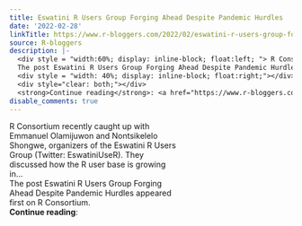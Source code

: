 ```yaml
---
title: Eswatini R Users Group Forging Ahead Despite Pandemic Hurdles
date: '2022-02-28'
linkTitle: https://www.r-bloggers.com/2022/02/eswatini-r-users-group-forging-ahead-despite-pandemic-hurdles/
source: R-bloggers
description: |-
  <div style = "width:60%; display: inline-block; float:left; "> R Consortium recently caught up with Emmanuel Olamijuwon and Nontsikelelo Shongwe, organizers of the Eswatini R Users Group (Twitter: EswatiniUseR). They discussed how the R user base is growing in...<br />
  The post Eswatini R Users Group Forging Ahead Despite Pandemic Hurdles appeared first on R Consortium.</div>
  <div style = "width: 40%; display: inline-block; float:right;"></div>
  <div style="clear: both;"></div>
  <strong>Continue reading</strong>: <a href="https://www.r-bloggers.com/2022/02/eswatini-r-users-group-forging-ahead-despi ...
disable_comments: true
---
```

<div style = "width:60%; display: inline-block; float:left; "> R Consortium recently caught up with Emmanuel Olamijuwon and Nontsikelelo Shongwe, organizers of the Eswatini R Users Group (Twitter: EswatiniUseR). They discussed how the R user base is growing in...<br />
The post Eswatini R Users Group Forging Ahead Despite Pandemic Hurdles appeared first on R Consortium.</div>
<div style = "width: 40%; display: inline-block; float:right;"></div>
<div style="clear: both;"></div>
<strong>Continue reading</strong>: <a href="https://www.r-bloggers.com/2022/02/eswatini-r-users-group-forging-ahead-despi ...